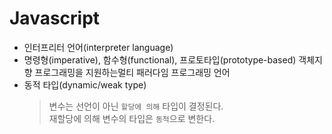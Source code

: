 # Javascript

- 인터프리터 언어(interpreter language)
- 명령형(imperative), 함수형(functional), 프로토타입(prototype-based) 객체지향 프로그래밍을 지원하는멀티 패러다임 프로그래밍 언어
- 동적 타입(dynamic/weak type)
  > 변수는 선언이 아닌 `할당에 의해` 타입이 결정된다.  
  > 재할당에 의해 변수의 타입은 `동적`으로 변한다.
